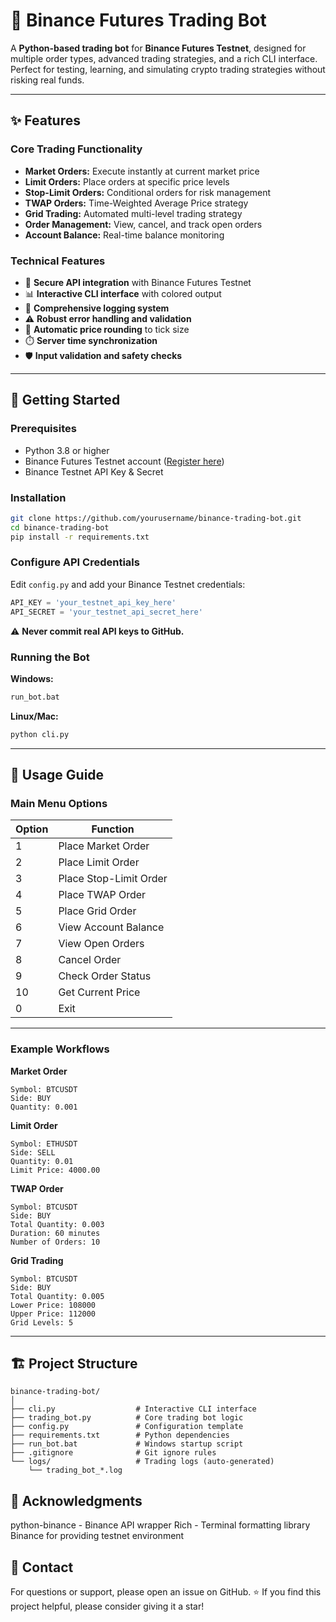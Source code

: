 
# 🤖 Binance Futures Trading Bot

A **Python-based trading bot** for **Binance Futures Testnet**, designed for multiple order types, advanced trading strategies, and a rich CLI interface. Perfect for testing, learning, and simulating crypto trading strategies without risking real funds.

---

## ✨ Features

### Core Trading Functionality
- **Market Orders:** Execute instantly at current market price
- **Limit Orders:** Place orders at specific price levels
- **Stop-Limit Orders:** Conditional orders for risk management
- **TWAP Orders:** Time-Weighted Average Price strategy
- **Grid Trading:** Automated multi-level trading strategy
- **Order Management:** View, cancel, and track open orders
- **Account Balance:** Real-time balance monitoring

### Technical Features
- 🔐 **Secure API integration** with Binance Futures Testnet
- 📊 **Interactive CLI interface** with colored output
- 📝 **Comprehensive logging system**
- ⚠️ **Robust error handling and validation**
- 🎯 **Automatic price rounding** to tick size
- ⏱️ **Server time synchronization**
- 🛡️ **Input validation and safety checks**

---

## 🚀 Getting Started

### Prerequisites
- Python 3.8 or higher
- Binance Futures Testnet account ([Register here](https://testnet.binancefuture.com))
- Binance Testnet API Key & Secret

### Installation
```bash
git clone https://github.com/yourusername/binance-trading-bot.git
cd binance-trading-bot
pip install -r requirements.txt
````

### Configure API Credentials

Edit `config.py` and add your Binance Testnet credentials:

```python
API_KEY = 'your_testnet_api_key_here'
API_SECRET = 'your_testnet_api_secret_here'
```

⚠️ **Never commit real API keys to GitHub.**

### Running the Bot

**Windows:**

```bash
run_bot.bat
```

**Linux/Mac:**

```bash
python cli.py
```

---

## 📖 Usage Guide

### Main Menu Options

| Option | Function               |
| ------ | ---------------------- |
| 1      | Place Market Order     |
| 2      | Place Limit Order      |
| 3      | Place Stop-Limit Order |
| 4      | Place TWAP Order       |
| 5      | Place Grid Order       |
| 6      | View Account Balance   |
| 7      | View Open Orders       |
| 8      | Cancel Order           |
| 9      | Check Order Status     |
| 10     | Get Current Price      |
| 0      | Exit                   |

---

### Example Workflows

**Market Order**

```
Symbol: BTCUSDT
Side: BUY
Quantity: 0.001
```

**Limit Order**

```
Symbol: ETHUSDT
Side: SELL
Quantity: 0.01
Limit Price: 4000.00
```

**TWAP Order**

```
Symbol: BTCUSDT
Side: BUY
Total Quantity: 0.003
Duration: 60 minutes
Number of Orders: 10
```

**Grid Trading**

```
Symbol: BTCUSDT
Side: BUY
Total Quantity: 0.005
Lower Price: 108000
Upper Price: 112000
Grid Levels: 5
```

---

## 🏗️ Project Structure

```
binance-trading-bot/
│
├── cli.py                  # Interactive CLI interface
├── trading_bot.py          # Core trading bot logic
├── config.py               # Configuration template
├── requirements.txt        # Python dependencies
├── run_bot.bat             # Windows startup script
├── .gitignore              # Git ignore rules
└── logs/                   # Trading logs (auto-generated)
    └── trading_bot_*.log
```

## 🙏 Acknowledgments 
python-binance - Binance API wrapper 
Rich - Terminal formatting library 
Binance for providing testnet environment 

## 📧 Contact
For questions or support, please open an issue on GitHub.
⭐ If you find this project helpful, please consider giving it a star!
